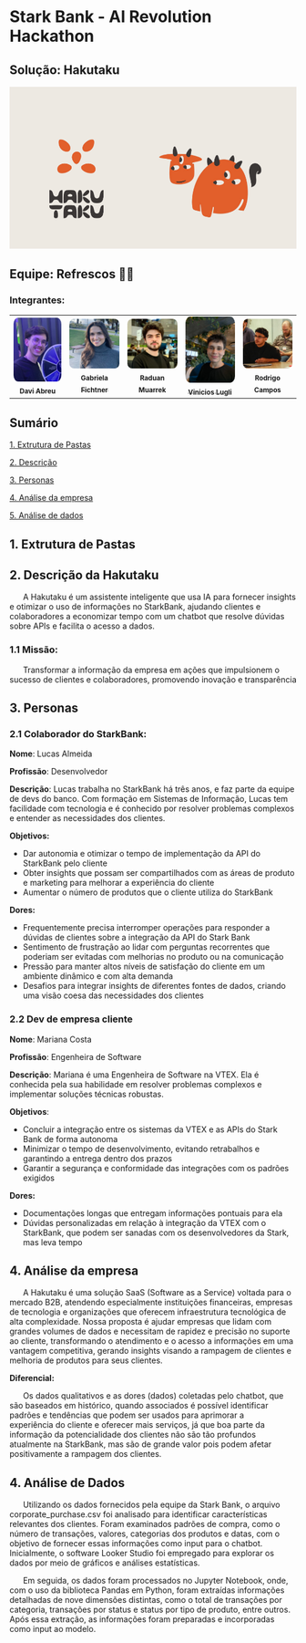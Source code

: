 
# Stark Bank - AI Revolution Hackathon

## Solução: Hakutaku

<p align="center">
<a href= "https://www.inteli.edu.br/"><img src="assets/hakutaku.png" alt="Hakutaku" border="0"></a>
</p>

## Equipe: Refrescos 🥤🥝
### Integrantes: 

<div align="center">
  <table>
    <tr>
      <td align="center"><a href="https://www.linkedin.com/in/davi-abreu-da-silveira/"><img style="border-radius: 10%;" src="./assets/davi.jpg" width="100px;" alt="Davi" /><br><sub><b>Davi Abreu</b></sub></a></td>
      <td align="center"><a href="https://www.linkedin.com/in/gabriela-fichtner/"><img style="border-radius: 10%;" src="./assets/gabriela.jpeg" width="100px;" alt="Gabriela"/><br><sub><b> Gabriela Fichtner</b></sub></a></td>
      <td align="center"><a href="https://www.linkedin.com/in/raduanmuarrek/"><img style="border-radius: 10%;" src="./assets/raduan.jpeg" width="100px;" alt="Raduan"/><br><sub><b>Raduan Muarrek</b></sub></a></td>
      <td align="center"><a href="https://www.linkedin.com/in/vinicioslugli/"><img style="border-radius: 10%;" src="./assets/lugli.jpg" width="100px;" alt="Vinicios"/><br><sub><b>Vinicios Lugli</b></sub></a></td>
      <td align="center"><a href="https://www.linkedin.com/in/rodrigo-campos-8b70191ab/"><img style="border-radius: 10%;" src="./assets/rodrigo.jpeg" width="100px;" alt="Rodrigo"/><br><sub><b>Rodrigo Campos</b></sub></a></td>
    </tr>
  </table>
</div>

## Sumário
[1. Extrutura de Pastas](#c1)

[2. Descrição](#c2)

[3. Personas](#c3)

[4. Análise da empresa](#c4)

[5. Análise de dados](#c5)

## <a name="c1"></a>1. Extrutura de Pastas

## <a name="c2"></a>2. Descrição da Hakutaku

&nbsp;&nbsp;&nbsp;&nbsp;&nbsp;&nbsp;A Hakutaku é um assistente inteligente que usa IA para fornecer insights e otimizar o uso de informações no StarkBank, ajudando clientes e colaboradores a economizar tempo com um chatbot que resolve dúvidas sobre APIs e facilita o acesso a dados.

### 1.1 Missão:

&nbsp;&nbsp;&nbsp;&nbsp;&nbsp;&nbsp;Transformar a informação da empresa em ações que impulsionem o sucesso de clientes e colaboradores, promovendo inovação e transparência

## <a name="c3"></a> 3. Personas

### 2.1 Colaborador do StarkBank:

**Nome**: Lucas Almeida

**Profissão**: Desenvolvedor

**Descrição**: Lucas trabalha no StarkBank há três anos, e faz parte da equipe de devs do banco. Com formação em Sistemas de Informação, Lucas tem facilidade com tecnologia e é conhecido por resolver problemas complexos e entender as necessidades dos clientes.

**Objetivos:**
- Dar autonomia e otimizar o tempo de implementação da API do StarkBank pelo cliente
- Obter insights que possam ser compartilhados com as áreas de produto e marketing para melhorar a experiência do cliente
- Aumentar o número de produtos que o cliente utiliza do StarkBank

**Dores:**
- Frequentemente precisa interromper operações para responder a dúvidas de clientes sobre a integração da API do Stark Bank
- Sentimento de frustração ao lidar com perguntas recorrentes que poderiam ser evitadas com melhorias no produto ou na comunicação
- Pressão para manter altos níveis de satisfação do cliente em um ambiente dinâmico e com alta demanda
- Desafios para integrar insights de diferentes fontes de dados, criando uma visão coesa das necessidades dos clientes

### 2.2 Dev de empresa cliente

**Nome**: Mariana Costa

**Profissão**: Engenheira de Software

**Descrição**: Mariana é uma Engenheira de Software na VTEX. Ela é conhecida pela sua habilidade em resolver problemas complexos e implementar soluções técnicas robustas.

**Objetivos**:
- Concluir a integração entre os sistemas da VTEX e as APIs do Stark Bank de forma autonoma
- Minimizar o tempo de desenvolvimento, evitando retrabalhos e garantindo a entrega dentro dos prazos
- Garantir a segurança e conformidade das integrações com os padrões exigidos

**Dores:**
- Documentações longas que entregam informações pontuais para ela
- Dúvidas personalizadas em relação à integração da VTEX com o StarkBank, que podem ser sanadas com os desenvolvedores da Stark, mas leva tempo

## <a name="c4"></a>4. Análise da empresa

&nbsp;&nbsp;&nbsp;&nbsp;&nbsp;&nbsp;A Hakutaku é uma solução SaaS (Software as a Service) voltada para o mercado B2B, atendendo especialmente instituições financeiras, empresas de tecnologia e organizações que oferecem infraestrutura tecnológica de alta complexidade. Nossa proposta é ajudar empresas que lidam com grandes volumes de dados e necessitam de rapidez e precisão no suporte ao cliente, transformando o atendimento e o acesso a informações em uma vantagem competitiva, gerando insights visando a rampagem de clientes e melhoria de produtos para seus clientes.

**Diferencial:**

&nbsp;&nbsp;&nbsp;&nbsp;&nbsp;&nbsp;Os dados qualitativos e as dores (dados) coletadas pelo chatbot, que são baseados em histórico, quando associados é possível identificar padrões e tendências que podem ser usados para aprimorar a experiência do cliente e oferecer mais serviços, já que boa parte da informação da potencialidade dos clientes não são tão profundos atualmente na StarkBank, mas são de grande valor pois podem afetar positivamente a rampagem dos clientes.

## <a name="c5"></a>4. Análise de Dados

&nbsp;&nbsp;&nbsp;&nbsp;&nbsp;&nbsp;Utilizando os dados fornecidos pela equipe da Stark Bank, o arquivo corporate_purchase.csv foi analisado para identificar características relevantes dos clientes. Foram examinados padrões de compra, como o número de transações, valores, categorias dos produtos e datas, com o objetivo de fornecer essas informações como input para o chatbot. Inicialmente, o software Looker Studio foi empregado para explorar os dados por meio de gráficos e análises estatísticas. 

&nbsp;&nbsp;&nbsp;&nbsp;&nbsp;&nbsp;Em seguida, os dados foram processados no Jupyter Notebook, onde, com o uso da biblioteca Pandas em Python, foram extraídas informações detalhadas de nove dimensões distintas, como o total de transações por categoria, transações por status e status por tipo de produto, entre outros. Após essa extração, as informações foram preparadas e incorporadas como input ao modelo.

